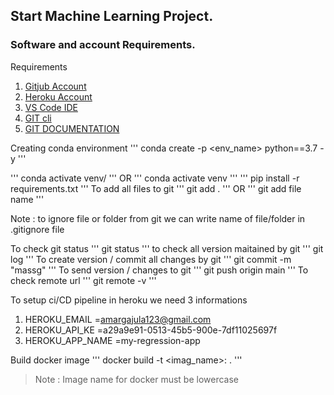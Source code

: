 ## Start Machine Learning Project.

### Software and account Requirements.
Requirements

   1. [Gitjub Account](https://github.com)
   2. [Heroku Account](https://dashboard.heroku.com/login)
   3. [VS Code IDE](https://code.visualstudio.com/login)
   4. [GIT cli](https://git-scm.com/download)
   5. [GIT DOCUMENTATION](https:/git-scm.com/docs/gittutorial)
   

 Creating conda environment
 '''
 conda create -p <env_name> python==3.7 -y
 '''

'''
conda activate venv/
'''
OR
'''
conda activate venv
'''
'''
pip install -r requirements.txt
'''
To add all files to git
'''
git add .
'''
OR
'''
git add file name
'''


Note : to ignore file or folder from git we can write name of file/folder in .gitignore file

To check git status
'''
git status
'''
to check all version maitained by git
'''
git log
'''
To create version / commit all changes by git
'''
git commit -m "massg"
'''
To send version / changes to git
'''
git push origin main
'''
To check remote url
'''
git remote -v
'''

To setup ci/CD pipeline in heroku we need 3 informations

1. HEROKU_EMAIL     =amargajula123@gmail.com
2. HEROKU_API_KE    =a29a9e91-0513-45b5-900e-7df11025697f
3. HEROKU_APP_NAME  =my-regression-app

Build docker image
'''
docker build -t <imag_name>:<tagname> .
'''
> Note : Image name for docker must be lowercase



